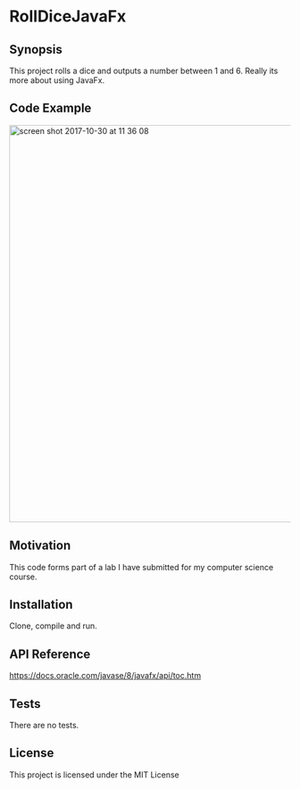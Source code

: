 # RollDiceJavaFx
## Synopsis

This project rolls a dice and outputs a number between 1 and 6.  Really its more about using JavaFx.

## Code Example
<img width="712" alt="screen shot 2017-10-30 at 11 36 08" src="https://user-images.githubusercontent.com/17004808/32169019-a945e924-bd66-11e7-8219-5e77f1f6f528.png">

## Motivation

This code forms part of a lab I have submitted for my computer science course.

## Installation

Clone, compile and run.

## API Reference

https://docs.oracle.com/javase/8/javafx/api/toc.htm

## Tests
There are no tests.

## License

This project is licensed under the MIT License

